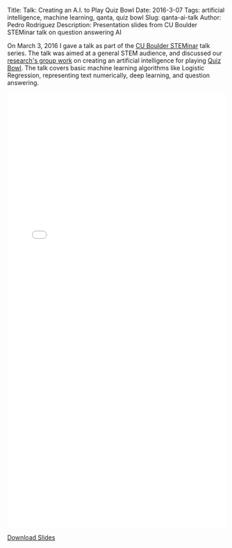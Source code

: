 Title: Talk: Creating an A.I. to Play Quiz Bowl
Date: 2016-3-07
Tags: artificial intelligence, machine learning, qanta, quiz bowl
Slug: qanta-ai-talk
Author: Pedro Rodriguez
Description: Presentation slides from CU Boulder STEMinar talk on question answering AI

On March 3, 2016 I gave a talk as part of the [CU Boulder STEMinar](https://sites.google.com/a/colorado.edu/steminar/) talk series. The talk was aimed at a general STEM audience, and discussed our [research's group work](http://www.umiacs.umd.edu/~jbg/projects/IIS-1320538.html) on creating an artificial intelligence for playing [Quiz Bowl](https://en.wikipedia.org/wiki/Quiz_bowl). The talk covers basic machine learning algorithms like Logistic Regression, representing text numerically, deep learning, and question answering.

<div style="width: 100%; height: 1000px">
  <embed src="{filename}/static/talks/steminar-qanta-2016.pdf" width="100%" height="100%" type='application/pdf'></embed>
</div>

<a class="button small common-button" style="width:200px;" href="{filename}/static/talks/steminar-qanta-2016.pdf" target="_blank">Download Slides</a>
